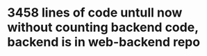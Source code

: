 <h1>3458 lines of code untull now without counting backend code, backend is in web-backend repo</h1>
